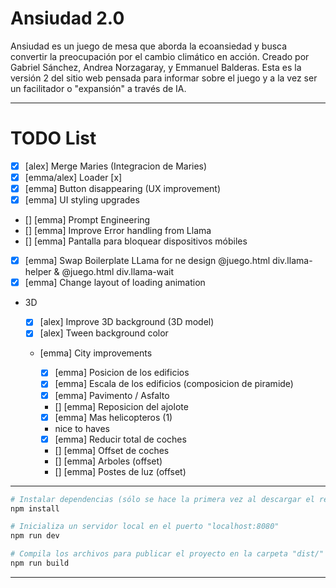# Ansiudad 2.0

Ansiudad es un juego de mesa que aborda la ecoansiedad y busca convertir la preocupación por el cambio climático en acción. Creado por Gabriel Sánchez, Andrea Norzagaray, y Emmanuel Balderas. Esta es la versión 2 del sitio web pensada para informar sobre el juego y a la vez ser un facilitador o "expansión" a través de IA.

---

# TODO List

- [x] [alex] Merge Maries (Integracion de Maries)
- [x] [emma/alex] Loader [x]
- [x] [emma] Button disappearing (UX improvement)
- [x] [emma] UI styling upgrades
- [] [emma] Prompt Engineering
- [] [emma] Improve Error handling from Llama
- [] [emma] Pantalla para bloquear dispositivos móbiles
- [x] [emma] Swap Boilerplate LLama for ne design @juego.html div.llama-helper & @juego.html div.llama-wait
- [x] [emma] Change layout of loading animation
- 3D

  - [x] [alex] Improve 3D background (3D model)
  - [x] [alex] Tween background color

  - [emma] City improvements

    - [x] [emma] Posicion de los edificios
    - [x] [emma] Escala de los edificios (composicion de piramide)
    - [x] [emma] Pavimento / Asfalto
    - [] [emma] Reposicion del ajolote
    - [x] [emma] Mas helicopteros (1)

    - nice to haves
    - [x] [emma] Reducir total de coches
    - [] [emma] Offset de coches
    - [] [emma] Arboles (offset)
    - [] [emma] Postes de luz (offset)

---

```bash
# Instalar dependencias (sólo se hace la primera vez al descargar el repositorio)
npm install

# Inicializa un servidor local en el puerto "localhost:8080"
npm run dev

# Compila los archivos para publicar el proyecto en la carpeta "dist/"
npm run build
```

---
